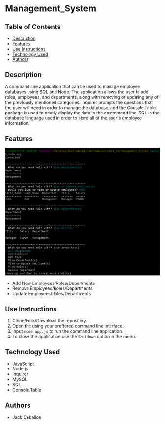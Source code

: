 # Management_System

## Table of Contents
- [Description](#description)
- [Features](#features)
- [Use Instructions](#use-instructions)
- [Technology Used](#technology-used)
- [Authors](#authors)

## Description
A command line application that can be used to manage employee databases using SQL and Node. The application allows the user to add roles, employees, and departments, along with removing or updating any of the previously mentioned categories. Inquirer prompts the questions that the user will need in order to manage the database, and the Console.Table package is used to neatly display the data in the commmand line. SQL is the database language used in order to store all of the user's employee information.

## Features
![Command Line Display](Assets/management.png)
- Add New Employees/Roles/Departments
- Remove Employees/Roles/Departments
- Update Employees/Roles/Departments

## Use Instructions
1. Clone/Fork/Download the repository.
2. Open the using your preffered command line interface.
3. Input `node app.js` to run the command line application.
4. To close the application use the `Shutdown` option in the menu.

## Technology Used
- JavaScript
- Node.js
- Inquirer 
- MySQL
- SQL
- Console.Table

## Authors
- Jack Ceballos